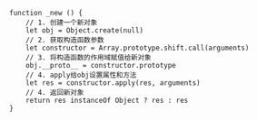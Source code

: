 <pre>
    <code>
        function _new () {
            // 1. 创建一个新对象
            let obj = Object.create(null)
            // 2. 获取构造函数参数
            let constructor = Array.prototype.shift.call(arguments)
            // 3. 将构造函数的作用域赋值给新对象
            obj.__proto__ = constructor.prototype
            // 4. apply给obj设置属性和方法
            let res = constructor.apply(res, arguments)
            // 4. 返回新对象
            return res instanceOf Object ? res : res
        }
    </code>
</pre>